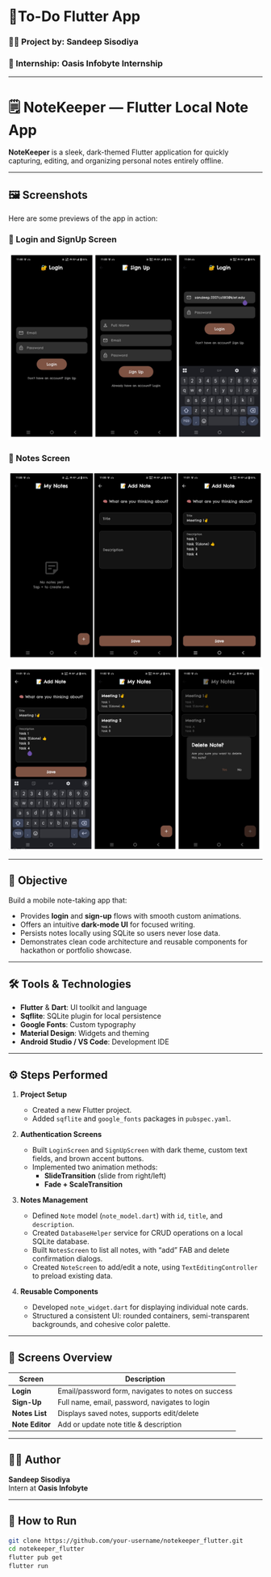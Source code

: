 # 📒To-Do Flutter App

### 👨‍💻 Project by: **Sandeep Sisodiya**
### 🏢 Internship: **Oasis Infobyte Internship**

---

# 🗒️ NoteKeeper — Flutter Local Note App

**NoteKeeper** is a sleek, dark-themed Flutter application for quickly capturing, editing, and organizing personal notes entirely offline.

---
## 🖼️ Screenshots

Here are some previews of the app in action:

### 🔐 Login and SignUp Screen
![Login Screen](assets/screenshots/1111.png)

### 📝 Notes Screen
![Notes Screen](assets/screenshots/2222.png)

![Sign-Up Screen](assets/screenshots/3333.png)

---

## 🎯 Objective

Build a mobile note-taking app that:
- Provides **login** and **sign-up** flows with smooth custom animations.
- Offers an intuitive **dark-mode UI** for focused writing.
- Persists notes locally using SQLite so users never lose data.
- Demonstrates clean code architecture and reusable components for hackathon or portfolio showcase.

---

## 🛠️ Tools & Technologies

- **Flutter** & **Dart**: UI toolkit and language
- **Sqflite**: SQLite plugin for local persistence
- **Google Fonts**: Custom typography
- **Material Design**: Widgets and theming
- **Android Studio / VS Code**: Development IDE

---

## ⚙️ Steps Performed

1. **Project Setup**
    - Created a new Flutter project.
    - Added `sqflite` and `google_fonts` packages in `pubspec.yaml`.

2. **Authentication Screens**
    - Built `LoginScreen` and `SignUpScreen` with dark theme, custom text fields, and brown accent buttons.
    - Implemented two animation methods:
        - **SlideTransition** (slide from right/left)
        - **Fade + ScaleTransition**

3. **Notes Management**
    - Defined `Note` model (`note_model.dart`) with `id`, `title`, and `description`.
    - Created `DatabaseHelper` service for CRUD operations on a local SQLite database.
    - Built `NotesScreen` to list all notes, with “add” FAB and delete confirmation dialogs.
    - Created `NoteScreen` to add/edit a note, using `TextEditingController` to preload existing data.

4. **Reusable Components**
    - Developed `note_widget.dart` for displaying individual note cards.
    - Structured a consistent UI: rounded containers, semi-transparent backgrounds, and cohesive color palette.

---

## 📱 Screens Overview

| Screen            | Description                                     |
|-------------------|-------------------------------------------------|
| **Login**         | Email/password form, navigates to notes on success |
| **Sign-Up**       | Full name, email, password, navigates to login   |
| **Notes List**    | Displays saved notes, supports edit/delete       |
| **Note Editor**   | Add or update note title & description           |

---
## 🧑‍💼 Author

**Sandeep Sisodiya**  
Intern at **Oasis Infobyte**

---

## 🔧 How to Run

```bash
git clone https://github.com/your-username/notekeeper_flutter.git
cd notekeeper_flutter
flutter pub get
flutter run

